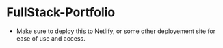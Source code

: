 # FullStack-Portfolio

* Make sure to deploy this to Netlify, or some other deployement site for ease of use and access.

